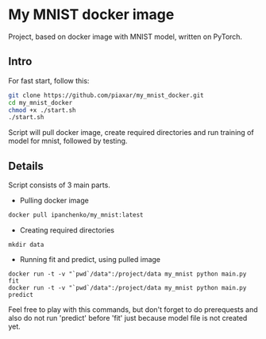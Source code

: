 # My MNIST docker image
Project, based on docker image with MNIST model, written on PyTorch. 
## Intro
For fast start, follow this:
```sh
git clone https://github.com/piaxar/my_mnist_docker.git
cd my_mnist_docker
chmod +x ./start.sh
./start.sh
```
Script will pull docker image, create required directories and run training of model for mnist, followed by testing. 
## Details
Script consists of 3 main parts. 
- Pulling docker image
``` sh
docker pull ipanchenko/my_mnist:latest
```
- Creating required directories
```
mkdir data
```
- Running fit and predict, using pulled image
```
docker run -t -v "`pwd`/data":/project/data my_mnist python main.py fit
docker run -t -v "`pwd`/data":/project/data my_mnist python main.py predict
```
Feel free to play with this commands, but don't forget to do prerequests and also do not run 'predict' before 'fit' just because model file is not created yet.
